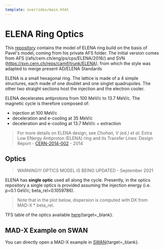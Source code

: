 ```yaml
---
template: overrides/main.html
---
```


ELENA Ring Optics
===

This [repository](https://gitlab.cern.ch/acc-models/acc-models-elena) contains the model of ELENA ring build on the basis of Pavel's model, coming from his private AFS folder.
The initial version comes from AFS (/afs/cern.ch/eng/ps/cps/ELENA/2016/) and SVN (https://svn.cern.ch/reps/camif/trunk/ELENA), from which the style was adapted to merge present AD/ELENA Standards

ELENA is a small hexagonal ring. The lattice is made of a 4 simple structures, each made of one doublet and one singlet quadrupoles. The other two straight sections host the injection and the electron cooler.

ELENA decelerates antiprotons from 100 MeV/c to 13.7 MeV/c. The magnetic cycle is therefore composed of:

- injection at 100 MeV/c
- deceleration and e-cooling at 35 MeV/c
- deceleration and e-cooling at 13.7 MeV/c + extraction

> For more details on ELENA design, see *Chohan, V (ed.) et al.* Extra Low ENergy Antiproton (ELENA) ring and its Transfer Lines: Design Report - [CERN-2014-002](https://cds.cern.ch/record/1694484/) - 2014

##  Optics

> WARNING!!! OPTICS MODEL IS BEING UPDATED - September 2021

ELENA has **single optic** used all along the cycle. Presently, in the optics repository a single optics is provided assuming the injection energy (i.e. p=0.1 GeV/c; beta_rel=0.1059786).

> Note that in the plot below, dispersion is computed with DX from MAD-X * beta_rel.

TFS table of the optics available [here](scenarios/highenergy/highenergy.tfs){target=_blank}.
<object width="100%" height="550" data="scenarios/highenergy/highenergy.html"></object> 


## MAD-X Example on SWAN

You can directly open a MAD-X example in [SWAN](https://cern.ch/swanserver/cgi-bin/go?projurl=file://eos/project/a/acc-models/public/elena/MADX_example_elena.ipynb){target=_blank}.


